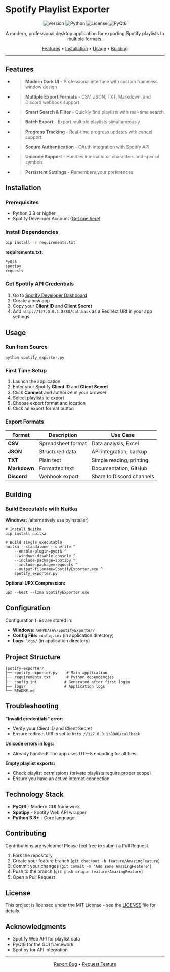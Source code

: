 # Spotify Playlist Exporter

<div align="center">

![Version](https://img.shields.io/badge/version-2.0-green.svg)
![Python](https://img.shields.io/badge/python-3.8+-blue.svg)
![License](https://img.shields.io/badge/license-MIT-blue.svg)
![PyQt6](https://img.shields.io/badge/PyQt6-6.0+-brightgreen.svg)

A modern, professional desktop application for exporting Spotify playlists to multiple formats.

[Features](#features) • [Installation](#installation) • [Usage](#usage) • [Building](#building)

</div>

---

## Features

- > **Modern Dark UI** - Professional interface with custom frameless window design
- > **Multiple Export Formats** - CSV, JSON, TXT, Markdown, and Discord webhook support
- > **Smart Search & Filter** - Quickly find playlists with real-time search
- > **Batch Export** - Export multiple playlists simultaneously
- > **Progress Tracking** - Real-time progress updates with cancel support
- > **Secure Authentication** - OAuth integration with Spotify API
- > **Unicode Support** - Handles international characters and special symbols
- > **Persistent Settings** - Remembers your preferences


## Installation

### Prerequisites

- Python 3.8 or higher
- Spotify Developer Account ([Get one here](https://developer.spotify.com/dashboard))

### Install Dependencies

```bash
pip install -r requirements.txt
```

**requirements.txt:**
```txt
PyQt6
spotipy
requests
```

### Get Spotify API Credentials

1. Go to [Spotify Developer Dashboard](https://developer.spotify.com/dashboard)
2. Create a new app
3. Copy your **Client ID** and **Client Secret**
4. Add `http://127.0.0.1:8888/callback` as a Redirect URI in your app settings

## Usage

### Run from Source

```bash
python spotify_exporter.py
```

### First Time Setup

1. Launch the application
2. Enter your Spotify **Client ID** and **Client Secret**
3. Click **Connect** and authorize in your browser
4. Select playlists to export
5. Choose export format and location
6. Click an export format button

### Export Formats

| Format | Description | Use Case |
|--------|-------------|----------|
| **CSV** | Spreadsheet format | Data analysis, Excel |
| **JSON** | Structured data | API integration, backup |
| **TXT** | Plain text | Simple reading, printing |
| **Markdown** | Formatted text | Documentation, GitHub |
| **Discord** | Webhook export | Share to Discord channels |

## Building

### Build Executable with Nuitka

**Windows:** (alternatively use pyinstaller)
```batch
# Install Nuitka
pip install nuitka

# Build single executable
nuitka --standalone --onefile ^
    --enable-plugin=pyqt6 ^
    --windows-disable-console ^
    --include-package=spotipy ^
    --include-package=requests ^
    --output-filename=SpotifyExporter.exe ^
    spotify_exporter.py
```

**Optional UPX Compression:**
```batch
upx --best --lzma SpotifyExporter.exe
```

## Configuration

Configuration files are stored in:
- **Windows:** `%APPDATA%/SpotifyExporter/`
- **Config File:** `config.ini` (in application directory)
- **Logs:** `logs/` (in application directory)

## Project Structure

```
spotify-exporter/
├── spotify_exporter.py    # Main application
├── requirements.txt       # Python dependencies
├── config.ini            # Generated after first login
├── logs/                 # Application logs
└── README.md
```

## Troubleshooting

**"Invalid credentials" error:**
- Verify your Client ID and Client Secret
- Ensure redirect URI is set to `http://127.0.0.1:8888/callback`

**Unicode errors in logs:**
- Already handled! The app uses UTF-8 encoding for all files

**Empty playlist exports:**
- Check playlist permissions (private playlists require proper scope)
- Ensure you have an active internet connection

## Technology Stack

- **PyQt6** - Modern GUI framework
- **Spotipy** - Spotify Web API wrapper
- **Python 3.8+** - Core language

## Contributing

Contributions are welcome! Please feel free to submit a Pull Request.

1. Fork the repository
2. Create your feature branch (`git checkout -b feature/AmazingFeature`)
3. Commit your changes (`git commit -m 'Add some AmazingFeature'`)
4. Push to the branch (`git push origin feature/AmazingFeature`)
5. Open a Pull Request

## License

This project is licensed under the MIT License - see the [LICENSE](LICENSE) file for details.

## Acknowledgments

- Spotify Web API for playlist data
- PyQt6 for the GUI framework
- Spotipy for API integration

---

<div align="center">


[Report Bug](https://github.com/Master0fFate/spotify-exporter/issues) • [Request Feature](https://github.com/Master0fFate/spotify-exporter/issues)

</div>
